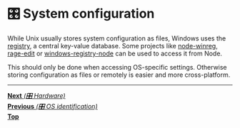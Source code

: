 # 🎛️ System configuration

While Unix usually stores system configuration as files, Windows uses the
[registry](https://docs.microsoft.com/en-us/windows/desktop/sysinfo/registry),
a central key-value database. Some projects like
[node-winreg](https://github.com/fresc81/node-winreg),
[rage-edit](https://github.com/MikeKovarik/rage-edit) or
[windows-registry-node](https://github.com/CatalystCode/windows-registry-node)
can be used to access it from Node.

This should only be done when accessing OS-specific settings. Otherwise storing
configuration as files or remotely is easier and more cross-platform.

<hr>

[**Next** _(🎛️ Hardware)_](hardware.md)<br>
[**Previous** _(🎛️ OS identification)_](os_identification.md)<br>
[**Top**](README.md)<br>
